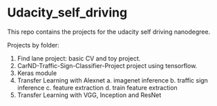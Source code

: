 # Udacity_self_driving
This repo contains the projects for the udacity self driving nanodegree.

Projects by folder:
1. Find lane project:
basic CV and toy project.
2. CarND-Traffic-Sign-Classifier-Project
project using tensorflow.
3. Keras module
4. Transfer Learning with Alexnet
a. imagenet inference
b. traffic sign inference
c. feature extraction
d. train feature extraction
5. Transfer Learning with VGG, Inception and ResNet

